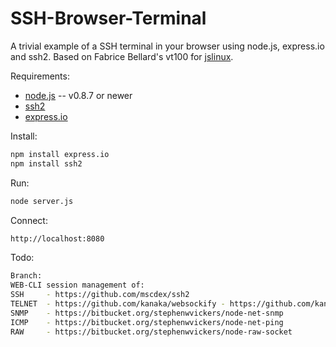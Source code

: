 SSH-Browser-Terminal
====================

A trivial example of a SSH terminal in your browser using node.js, express.io and ssh2. Based on Fabrice
Bellard's vt100 for [jslinux](http://bellard.org/jslinux/).


Requirements:

* [node.js](http://nodejs.org/) -- v0.8.7 or newer
* [ssh2](https://github.com/mscdex/ssh2)
* [express.io](https://github.com/techpines/express.io)

Install:
```bash
npm install express.io
npm install ssh2
```
Run:
```bash
node server.js
```
Connect:
```bash
http://localhost:8080
```

Todo:
```bash
Branch:
WEB-CLI session management of:
SSH     - https://github.com/mscdex/ssh2
TELNET  - https://github.com/kanaka/websockify - https://github.com/kanaka/websockify/blob/master/wstelnet.html
SNMP    - https://bitbucket.org/stephenwvickers/node-net-snmp
ICMP    - https://bitbucket.org/stephenwvickers/node-net-ping
RAW     - https://bitbucket.org/stephenwvickers/node-raw-socket
```

